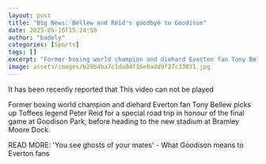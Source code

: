 ```yaml
---
layout: post
title: "Big News: Bellew and Reid's goodbye to Goodison"
date: 2025-05-16T15:24:50
author: "badely"
categories: [Sports]
tags: []
excerpt: "Former boxing world champion and diehard Everton fan Tony Bellew picks up Toffees legend Peter Reid for a special road trip in honour of the final gam"
image: assets/images/b29b4ba7c1da8df16e0add9f27c33831.jpg
---
```


It has been recently reported that This video can not be played

Former boxing world champion and diehard Everton fan Tony Bellew picks up Toffees legend Peter Reid for a special road trip in honour of the final game at Goodison Park, before heading to the new stadium at Bramley Moore Dock.

READ MORE:  'You see ghosts of your mates' - What Goodison means to Everton fans

